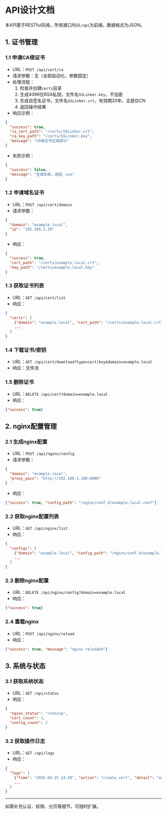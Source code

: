 # API设计文档

本API基于RESTful风格，所有接口均以`/api`为前缀，数据格式为JSON。

## 1. 证书管理
### 1.1 申请CA根证书
- URL：`POST /api/cert/ca`
- 请求参数：无（全部自动化，参数固定）
- 处理流程：
  1. 检查并创建`certs`目录
  2. 生成4096位RSA私钥，文件名`SSLinker.key`，不加密
  3. 生成自签名证书，文件名`SSLinker.crt`，有效期20年，主题仅CN
  4. 返回操作结果
- 响应示例：
```json
{
  "success": true,
  "ca_cert_path": "/certs/SSLinker.crt",
  "ca_key_path": "/certs/SSLinker.key",
  "message": "CA根证书生成成功"
}
```
- 失败示例：
```json
{
  "success": false,
  "message": "生成失败，原因：xxx"
}
```

### 1.2 申请域名证书
- URL：`POST /api/cert/domain`
- 请求参数：
```json
{
  "domain": "example.local",
  "ip": "192.168.1.10"
}
```
- 响应：
```json
{
  "success": true,
  "cert_path": "/certs/example.local.crt",
  "key_path": "/certs/example.local.key"
}
```

### 1.3 获取证书列表
- URL：`GET /api/cert/list`
- 响应：
```json
{
  "certs": [
    {"domain": "example.local", "cert_path": "/certs/example.local.crt", "key_path": "/certs/example.local.key"},
    ...
  ]
}
```

### 1.4 下载证书/密钥
- URL：`GET /api/cert/download?type=cert|key&domain=example.local`
- 响应：文件流

### 1.5 删除证书
- URL：`DELETE /api/cert?domain=example.local`
- 响应：
```json
{"success": true}
```

## 2. nginx配置管理
### 2.1 生成nginx配置
- URL：`POST /api/nginx/config`
- 请求参数：
```json
{
  "domain": "example.local",
  "proxy_pass": "http://192.168.1.100:8080"
}
```
- 响应：
```json
{"success": true, "config_path": "/nginx/conf.d/example.local.conf"}
```

### 2.2 获取nginx配置列表
- URL：`GET /api/nginx/list`
- 响应：
```json
{
  "configs": [
    {"domain": "example.local", "config_path": "/nginx/conf.d/example.local.conf"},
    ...
  ]
}
```

### 2.3 删除nginx配置
- URL：`DELETE /api/nginx/config?domain=example.local`
- 响应：
```json
{"success": true}
```

### 2.4 重载nginx
- URL：`POST /api/nginx/reload`
- 响应：
```json
{"success": true, "message": "nginx reloaded"}
```

## 3. 系统与状态
### 3.1 获取系统状态
- URL：`GET /api/status`
- 响应：
```json
{
  "nginx_status": "running",
  "cert_count": 3,
  "config_count": 2
}
```

### 3.2 获取操作日志
- URL：`GET /api/logs`
- 响应：
```json
{
  "logs": [
    {"time": "2025-04-25 14:30", "action": "create_cert", "detail": "example.local"},
    ...
  ]
}
```

---
如需补充认证、权限、分页等细节，可随时扩展。
